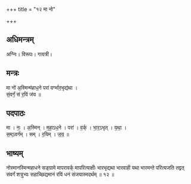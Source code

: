 +++
title = "१२ मा नो"

+++
## अधिमन्त्रम्
अग्निः। विरूपः। गायत्री।

## मन्त्रः
मा नो॑ अ॒स्मिन्म॑हाध॒ने परा॑ वर्ग्भार॒भृद्य॑था ।  
सं॒वर्गं॒ सं र॒यिं ज॑य ॥

## पदपाठः
मा । नः॒ । अ॒स्मिन् । म॒हा॒ऽध॒ने । परा॑ । व॒र्क् । भा॒र॒ऽभृत् । य॒था॒ ।  
स॒म्ऽवर्ग॑म् । सम् । र॒यिम् । ज॒य॒ ॥

## भाष्यम्
नोस्मानस्मिन्महाधने सङ्ग्रामे मापरावर्क् मापरित्याक्षीः भारभृद्यथा भारवाही यथा भारमन्ते परित्यजति तद्वत् संवर्गं शत्रुभ्यः सहाच्छिद्यमानं रयिं धनं संजयास्मदर्थम् ॥ १२ ॥